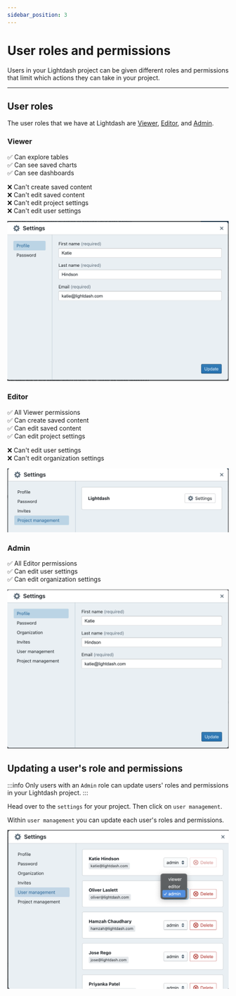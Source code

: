```yaml
---
sidebar_position: 3
---
```


# User roles and permissions

Users in your Lightdash project can be given different roles and permissions that limit which actions they can take in your project.

---

## User roles

The user roles that we have at Lightdash are [Viewer](#viewer), [Editor](#editor), and [Admin](#admin).

### Viewer
✅ Can explore tables  
✅ Can see saved charts  
✅ Can see dashboards  

❌ Can't create saved content  
❌ Can't edit saved content  
❌ Can't edit project settings  
❌ Can't edit user settings  

![screenshot-viewer-settings](./assets/screenshot-viewer-settings.png)

### Editor
✅ All Viewer permissions  
✅ Can create saved content  
✅ Can edit saved content  
✅ Can edit project settings  

❌ Can't edit user settings  
❌ Can't edit organization settings  

![screenshot-editor-settings](./assets/screenshot-editor-settings.png)


### Admin
✅ All Editor permissions  
✅ Can edit user settings  
✅ Can edit organization settings

![screenshot-editor-settings](./assets/screenshot-admin-settings.png)

## Updating a user's role and permissions

:::info
Only users with an `Admin` role can update users' roles and permissions in your Lightdash project.
:::

Head over to the `settings` for your project. Then click on `user management`.

Within `user management` you can update each user's roles and permissions.

![user-management](./assets/screenshot-user-management.png)

